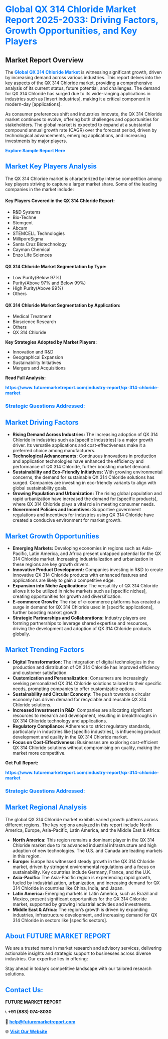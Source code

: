 <h1 style="color: #007BFF;">Global QX 314 Chloride Market Report 2025-2033: Driving Factors, Growth Opportunities, and Key Players</h1>

<section id="overview">
<h2>Market Report Overview</h2>
<p>The <a href="https://www.futuremarketreport.com/industry-report/qx-314-chloride-market" style="color: #007BFF; text-decoration: none;"><strong>Global QX 314 Chloride Market</strong></a> is witnessing significant growth, driven by increasing demand across various industries. This report delves into the key aspects of the QX 314 Chloride market, providing a comprehensive analysis of its current status, future potential, and challenges. The demand for QX 314 Chloride has surged due to its wide-ranging applications in industries such as [insert industries], making it a critical component in modern-day [applications].</p>
<p>As consumer preferences shift and industries innovate, the QX 314 Chloride market continues to evolve, offering both challenges and opportunities for stakeholders. The global market is expected to expand at a substantial compound annual growth rate (CAGR) over the forecast period, driven by technological advancements, emerging applications, and increasing investments by major players.</p>
</section>

<section id="overview">
<p><a href="https://www.futuremarketreport.com/request-sample/reportId=123280" style="color: #007BFF; text-decoration: none;"><strong>Explore Sample Report Here</strong></a></p>
</section>

<section id="key-players">
<h2 style="color: #007BFF;">Market Key Players Analysis</h2>
<p>The QX 314 Chloride market is characterized by intense competition among key players striving to capture a larger market share. Some of the leading companies in the market include:</p>
<h4>Key Players Covered in the QX 314 Chloride Report:</h4>
<ul><li>R&amp;D Systems</li><li>Bio-Techne</li><li>Stemgent</li><li>Abcam</li><li>STEMCELL Technologies</li><li>MilliporeSigma</li><li>Santa Cruz Biotechnology</li><li>Cayman Chemical</li><li>Enzo Life Sciences</li></ul>
<h4>QX 314 Chloride Market Segmentation by Type:</h4>
<ul><li>Low Purity(Below 97%)</li><li>Purity(Above 97% and Below 99%)</li><li>High Purity(Above 99%)</li><li>Others</li></ul>

<h4>QX 314 Chloride Market Segmentation by Application:</h4>
<ul><li>Medical Treatment</li><li>Bioscience Research</li><li>Others</li><li>QX 314 Chloride</li></ul>
<p><strong>Key Strategies Adopted by Market Players:</strong></p>
<ul>
<li>Innovation and R&D</li>
<li>Geographical Expansion</li>
<li>Sustainability Initiatives</li>
<li>Mergers and Acquisitions</li>
</ul>
</section>

<section>
<p><strong>Read Full Analysis: </strong></p><a href="https://www.futuremarketreport.com/industry-report/qx-314-chloride-market" style="color: #007BFF; text-decoration: none;"><strong>https://www.futuremarketreport.com/industry-report/qx-314-chloride-market</strong></a>
<h3 style="color: #007BFF;">Strategic Questions Addressed:</h3>
</section>

<section id="driving-factors">
<h2 style="color: #007BFF;">Market Driving Factors</h2>
<ul>
<li><strong>Rising Demand Across Industries:</strong> The increasing adoption of QX 314 Chloride in industries such as [specific industries] is a major growth driver. Its versatile applications and cost-effectiveness make it a preferred choice among manufacturers.</li>
<li><strong>Technological Advancements:</strong> Continuous innovations in production and application technologies have enhanced the efficiency and performance of QX 314 Chloride, further boosting market demand.</li>
<li><strong>Sustainability and Eco-Friendly Initiatives:</strong> With growing environmental concerns, the demand for sustainable QX 314 Chloride solutions has surged. Companies are investing in eco-friendly variants to align with global sustainability goals.</li>
<li><strong>Growing Population and Urbanization:</strong> The rising global population and rapid urbanization have increased the demand for [specific products], where QX 314 Chloride plays a vital role in meeting consumer needs.</li>
<li><strong>Government Policies and Incentives:</strong> Supportive government regulations and incentives for industries using QX 314 Chloride have created a conducive environment for market growth.</li>
</ul>
</section>

<section id="growth-opportunities">
<h2 style="color: #007BFF;">Market Growth Opportunities</h2>
<ul>
<li><strong>Emerging Markets:</strong> Developing economies in regions such as Asia-Pacific, Latin America, and Africa present untapped potential for the QX 314 Chloride market. Increasing industrialization and urbanization in these regions are key growth drivers.</li>
<li><strong>Innovative Product Development:</strong> Companies investing in R&D to create innovative QX 314 Chloride products with enhanced features and applications are likely to gain a competitive edge.</li>
<li><strong>Expansion into Niche Applications:</strong> The versatility of QX 314 Chloride allows it to be utilized in niche markets such as [specific niches], creating opportunities for growth and diversification.</li>
<li><strong>E-commerce Growth:</strong> The rise of e-commerce platforms has created a surge in demand for QX 314 Chloride used in [specific applications], further boosting market growth.</li>
<li><strong>Strategic Partnerships and Collaborations:</strong> Industry players are forming partnerships to leverage shared expertise and resources, driving the development and adoption of QX 314 Chloride products globally.</li>
</ul>
</section>

<section id="trending-factors">
<h2 style="color: #007BFF;">Market Trending Factors</h2>
<ul>
<li><strong>Digital Transformation:</strong> The integration of digital technologies in the production and distribution of QX 314 Chloride has improved efficiency and customer satisfaction.</li>
<li><strong>Customization and Personalization:</strong> Consumers are increasingly seeking personalized QX 314 Chloride solutions tailored to their specific needs, prompting companies to offer customizable options.</li>
<li><strong>Sustainability and Circular Economy:</strong> The push towards a circular economy has driven demand for recyclable and reusable QX 314 Chloride solutions.</li>
<li><strong>Increased Investment in R&D:</strong> Companies are allocating significant resources to research and development, resulting in breakthroughs in QX 314 Chloride technology and applications.</li>
<li><strong>Regulatory Compliance:</strong> Adherence to strict regulatory standards, particularly in industries like [specific industries], is influencing product development and quality in the QX 314 Chloride market.</li>
<li><strong>Focus on Cost-Effectiveness:</strong> Businesses are exploring cost-efficient QX 314 Chloride solutions without compromising on quality, making the market more competitive.</li>
</ul>
</section>

<section>
<p><strong>Get Full Report: </strong></p><a href="https://www.futuremarketreport.com/industry-report/qx-314-chloride-market" style="color: #007BFF; text-decoration: none;"><strong>https://www.futuremarketreport.com/industry-report/qx-314-chloride-market</strong></a>
<h3 style="color: #007BFF;">Strategic Questions Addressed:</h3>
</section>


<section id="regional-analysis">
<h2 style="color: #007BFF;">Market Regional Analysis</h2>
<p>The global QX 314 Chloride market exhibits varied growth patterns across different regions. The key regions analyzed in this report include North America, Europe, Asia-Pacific, Latin America, and the Middle East & Africa:</p>
<ul>
<li><strong>North America:</strong> This region remains a dominant player in the QX 314 Chloride market due to its advanced industrial infrastructure and high adoption of new technologies. The U.S. and Canada are leading markets in this region.</li>
<li><strong>Europe:</strong> Europe has witnessed steady growth in the QX 314 Chloride market, driven by stringent environmental regulations and a focus on sustainability. Key countries include Germany, France, and the U.K.</li>
<li><strong>Asia-Pacific:</strong> The Asia-Pacific region is experiencing rapid growth, fueled by industrialization, urbanization, and increasing demand for QX 314 Chloride in countries like China, India, and Japan.</li>
<li><strong>Latin America:</strong> Emerging markets in Latin America, such as Brazil and Mexico, present significant opportunities for the QX 314 Chloride market, supported by growing industrial activities and investments.</li>
<li><strong>Middle East & Africa:</strong> The region’s growth is driven by expanding industries, infrastructure development, and increasing demand for QX 314 Chloride in sectors like [specific sectors].</li>
</ul>
</section>

<footer>
<h2 style="color: #007BFF;">About FUTURE MARKET REPORT</h2>
<p>We are a trusted name in market research and advisory services, delivering actionable insights and strategic support to businesses across diverse industries. Our expertise lies in offering:</p>

<p>Stay ahead in today’s competitive landscape with our tailored research solutions.</p>

<h2 style="color: #007BFF;">Contact Us:</h2>
<p><strong>FUTURE MARKET REPORT</strong></p>
<p>📞 <strong>+91 (883) 074-8030</strong></p>
<p>📧 <strong><a href="mailto:help@futuremarketreport.com" style="color: #007BFF;">help@futuremarketreport.com</a></strong></p>
<p>🌐 <strong><a href="https://www.futuremarketreport.com/" style="color: #007BFF;">Visit Our Website</a></strong></p>
</footer>